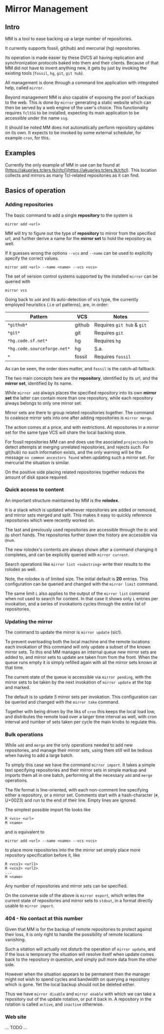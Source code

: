 # Mirror Management

## Intro

MM is a tool to ease backing up a large number of repositories.

It currently supports fossil, git(hub) and mercurial (hg)
repositories.

Its operation is made easier by these DVCS all having replication and
synchronization protocols baked into them and their clients. Because
of that MM did not have to invent anything new, it gets by just by
invoking the existing tools (`fossil`, `hg`, `git`, `git hub`).

All management is done through a command line application with
integrated help, called `mirror`.

Beyond management MM is also capable of exposing the pool of backups
to the web. This is done by `mirror` generating a static website which
can then be served by a web engine of the user's choice. This
functionality requires `TclSSG` to be installed, expecting its main
application to be accessible under the name `ssg`.

It should be noted MM does not automatically perform repository
updates on its own. It expects to be invoked by some external
scheduler, for example `cron`, for this.

## Examples

Currently the only example of MM in use can be found at
[https://akupries.tclers.tk/r/tcl](https://akupries.tclers.tk/r/tcl).
This location collects and mirrors as many Tcl-related repositories as
it can find.

## Basics of operation

### Adding repositories

The basic command to add a single __repository__ to the system is

    mirror add <url>

MM will try to figure out the type of __repository__ to mirror from
the specified url, and further derive a name for the __mirror set__ to
hold the repository as well.

If it guesses wrong the options `--vcs` and `--name` can be used to
explicitly specify the correct values.

    mirror add <url> --name <name> --vcs <vcs>

The set of version control systems supported by the installed `mirror`
can be queried with

    mirror vcs

Going back to `add` and its auto-detection of vcs type, the currently
employed heuristics (.i.e url patterns), are, in order:

|Pattern			|VCS	|Notes				|
|---				|---	|---				|
|`*github*`			|github	|Requires `git hub` & `git`	|
|`*git*`			|git	|Requires `git`	       		|
|`*hg.code.sf.net*`		|hg	|Requires `hg`			|
|`*hg.code.sourceforge.net*`	|hg	|S.a.				|
|`*`				|fossil	|Requires `fossil`		|

As can be seen, the order does matter, and `fossil` is the catch-all
fallback.

The two main concepts here are the __repository__, identified by its
url, and the __mirror set__, identified by its name.

While `mirror add` always places the specified repository into its own
__mirror set__ the latter can contain more than one repository, while
each repository always belongs to only one mirror set.

Mirror sets are there to group related repositories together. The
command to coalesce mirror sets into one after adding repositories is
`mirror merge`.

The action comes at a price, and with restrictions. All repositories
in a mirror set for the same type VCS will share the local backing
store.

For fossil repositories MM can and does use the asociated
`projectcode` to detect attempts at merging unrelated repositories,
and rejects such. For git(hub) no such information exists, and the
only warning will be the message `no common ancestors found` when
updating such a mirror set. For mercurial the situation is similar.

On the positive side placing related repositories together reduces the
amount of disk space required.

### Quick access to content

An important structure maintained by MM is the __rolodex__.

It is a stack which is updated whenever repositories are added or
removed, and mirror sets merged and split. This makes it easy to
quickly reference repositories which were recently worked on.

The last and previously used repositories are accessible through the
`@c` and `@p` short hands. The repositories further down the history
are accessible via `@num`.

The new rolodex's contents are always shown after a command changing
it completes, and can be explicitly queried with `mirror current`.

Search operations like `mirror list <substring>` write their results
to the rolodex as well.

Note, the rolodex is of limited size. The initial default is __20__
entries. This configuration can be queried and changed with the
`mirror limit` command.

The same limit `L` also applies to the output of the `mirror list`
command when not used to search for content. In that case it shows
only `L` entries per invokation, and a series of invokations cycles
through the entire list of repositories.

### Updating the mirror

The command to update the mirror is `mirror update` (sic!).

To prevent overloading both the local machine and the remote locations
each invokation of this command will only update a subset of the known
mirror sets. To this end MM manages an internal queue new mirror sets
are added to, and mirror sets to update are taken from from the
front. When the queue runs empty it is simply refilled again with all
the mirror sets known at that time.

The current state of the queue is accessible via `mirror pending`,
with the mirror sets to be taken by the next invokation of `mirror
update` at the top and marked.

The default is to update _5_ mirror sets per invokation. This
configuration can be queried and changed with the `mirror take`
command.

Together with being driven by the liks of `cron` this keeps the local
load low, and distributes the remote load over a larger time interval
as well, with cron interval and number of sets taken per cycle the
main knobs to regulate this.

### Bulk operations

While `add` and `merge` are the only operations needed to add new
repositories, and manage their mirror sets, using them still will be
tedious when having to add a large batch.

To simply this case we have the command `mirror import`. It takes a
simple text specifying repositories and their mirror sets in simple
markup and imports them all in one batch, performing all the necessary
`add` and `merge` operations.

The file format is line-oriented, with each non-comment line
specifying either a repository, or a mirror set. Comments start with a
hash-character (`#`, U+0023) and run to the end of their line. Empty
lines are ignored.

The simplest possible import file looks like

    R <vcs> <url>
    M <name>

and is equivalent to 

    mirror add <url> --name <name> --vcs <vcs>

to place more repositories into the the mirror set <name> simply place
more repository specification before it, like

    R <vcs1> <url1>
    R <vcs2> <url2>
    ...
    M <name>

Any number of repositories and mirror sets can be specified.

On the converse side of the above is `mirror export`, which writes the
current state of repositories and mirror sets to `stdout`, in a format
directly usable to `mirror import`.

### 404 - No contact at this number

Given that MM is for the backup of remote repositories to protect
against their loss, it is only right to handle the possibility of
remote locations vanishing.

Such a sitation will actually not disturb the operation of `mirror
update`, and if the loss is temporary the situation will resolve
itself when update comes back to the repository in question, and
simply pull more data from the other side.

However when the situation appears to be permanent then the manager
might not wish to spend cycles and bandwidth on querying a repository
which is gone. Yet the local backup should not be deleted either.

Thus we have `mirror disable` and `mirror enable` with which we can
take a repository out of the update rotation, or put it back in. A
repository in the rotation is called `active`, and `inactive`
otherwise.

### Web site

... TODO ...
